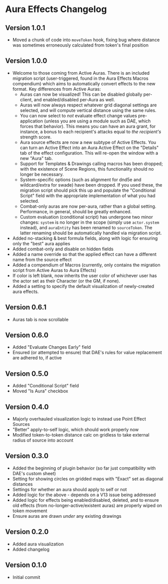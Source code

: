 # Aura Effects Changelog

## Version 1.0.1
- Moved a chunk of code into `moveToken` hook, fixing bug where distance was sometimes erroneously calculated from token's final position

## Version 1.0.0
- Welcome to those coming from Active Auras. There is an included migration script (user-triggered, found in the Aura Effects Macros compendium) which aims to automatically convert effects to the new format. Key differences from Active Auras:
  - Auras can now be visualized! This can be disabled globally per-client, and enabled/disabled per-Aura as well.
  - Auras will now always respect whatever grid diagonal settings are selected, and will compute vertical distance using the same rules.
  - You can now select to _not_ evaluate effect change values pre-application (unless you are using a module such as DAE, which forces that behavior). This means you can have an aura grant, for instance, a bonus to each recipient's attacks equal to _the recipient's_ strength score.
  - Aura source effects are now a new subtype of Active Effects. You can turn an Active Effect into an Aura Active Effect on the "Details" tab of the effect configuration. This will re-open the window with a new "Aura" tab.
  - Support for Templates & Drawings calling macros has been dropped; with the existence of Scene Regions, this functionality should no longer be necessary.
  - System-specific options (such as alignment for dnd5e and wildcard/extra for swade) have been dropped. If you used these, the migration script should pick this up and populate the "Conditional Script" field with the appropriate implementation of what you had selected.
  - Combat-only auras are now per-aura, rather than a global setting. Performance, in general, should be greatly enhanced.
  - Custom evaluation (conditional script) has undergone two minor changes: `system` is no longer in the scope (simply use `actor.system` instead), and `auraEntity` has been renamed to `sourceToken`. The latter renaming should be automatically handled via migration script.
- Added no-stacking & best formula fields, along with logic for ensuring only the "best" aura applies
- Added combat-only and disable on hidden fields
- Added a name override so that the applied effect can have a different name from the source effect
- Added a compendium of Macros (currently, only contains the migration script from Active Auras to Aura Effects)
- If color is left blank, now inherits the user color of whichever user has the actor set as their Character (or the GM, if none).
- Added a setting to specify the default visualization of newly-created aura effects.

## Version 0.6.1
- Auras tab is now scrollable

## Version 0.6.0
- Added "Evaluate Changes Early" field
- Ensured (or attempted to ensure) that DAE's rules for value replacement are adhered to, if active

## Version 0.5.0
- Added "Conditional Script" field
- Moved "Is Aura" checkbox

## Version 0.4.0
- Majorly overhauled visualization logic to instead use Point Effect Sources
- "Better" apply-to-self logic, which should work properly now
- Modified token-to-token distance calc on gridless to take external radius of source into account

## Version 0.3.0
- Added the beginning of plugin behavior (so far just compatibility with DAE's custom sheet)
- Setting for showing circles on gridded maps with "Exact" set as diagonal distances
- Settings for whether an aura should apply to self or not
- Added logic for the above - depends on a V13 issue being addressed
- Added logic for effects being enabled/disabled, deleted, and to ensure old effects (from no-longer-active/existent auras) are properly wiped on token movement
- Ensure auras are drawn _under_ any existing drawings

## Version 0.2.0
- Added aura visualization
- Added changelog

## Version 0.1.0
- Initial commit